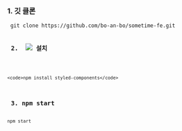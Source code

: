 
<h3> 1. 깃 클론 </h3>
<code> git clone https://github.com/bo-an-bo/sometime-fe.git 


<h3> 2.  <img src="https://img.shields.io/badge/styled components-DB7093?style=flat-square&logo=styled-components&logoColor=white"/> 설치 </h3>

    <code>npm install styled-components</code>

<h3> 3. npm start </h3>
<code>npm start </code>
